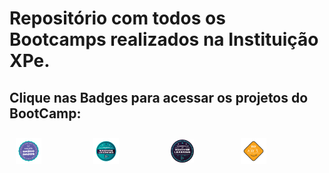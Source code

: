 # Repositório com todos os Bootcamps realizados na Instituição XPe.

## Clique nas Badges para acessar os projetos do  BootCamp:


<style>
  .img-container {
    display: flex;
    justify-content: space-between;
    padding: 10px;
    align-items: center;
  }

  .img-container img {
    object-fit: contain;
    width: 33%;
    flex-grow: 1;
  }
</style>

<div class="img-container">
  <a href="https://github.com/Jcnok/Bootcamps_XPe/tree/main/Analista_BD/Projeto01#bootcamp-analista-de-banco-de-dados">
    <img src="imagens\analista_BD.svg" title="Analista de Banco de Dados">
  </a>
  <a href="https://github.com/Jcnok/Bootcamps_XPe/tree/main/Arquiteto_ML#este-reposit%C3%B3rio-cont%C3%A9m-todos-os-projetos-realizados-durante-o-bootcamp-de-arquiteto-de-machine-learning">
    <img src="imagens\arquiteto_ML.svg" title="Arquiteto de Machine Learning">
  </a>
  <a href="https://github.com/Jcnok/Bootcamps_XPe/tree/main/Analista_BD/Projeto01#bootcamp-analista-de-banco-de-dados">
    <img src="imagens\Engenheiro-ML-640w.webp" title="Engenheiro de Machine Learning">
  </a>
  <a href="https://github.com/Jcnok/Bootcamps_XPe/tree/main/Analista_BD/Projeto01#bootcamp-analista-de-banco-de-dados">
    <img src="imagens\aws_cloud.svg" title="Engenheiro de Machine Learning">
  </a>
</div>


        
                   
